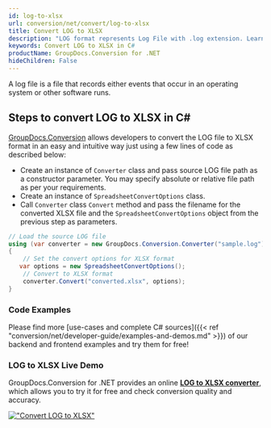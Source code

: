 ```yaml
---
id: log-to-xlsx
url: conversion/net/convert/log-to-xlsx
title: Convert LOG to XLSX
description: "LOG format represents Log File with .log extension. Learn how to convert LOG to XLSX file programmatically in C# language using GroupDocs.Conversion for .NET library."
keywords: Convert LOG to XLSX in C#
productName: GroupDocs.Conversion for .NET
hideChildren: False
---
```


A log file is a file that records either events that occur in an operating system or other software runs.

## Steps to convert LOG to XLSX in C#

[GroupDocs.Conversion](https://products.groupdocs.com/conversion/net) allows developers to convert the LOG file to XLSX format in an easy and intuitive way just using a few lines of code as described below:

* Create an instance of `Converter` class and pass source LOG file path as a constructor parameter. You may specify absolute or relative file path as per your requirements. 
* Create an instance of `SpreadsheetConvertOptions` class.
* Call `Converter` class `Convert` method and pass the filename for the converted XLSX file and the `SpreadsheetConvertOptions` object from the previous step as parameters.

```csharp
// Load the source LOG file
using (var converter = new GroupDocs.Conversion.Converter("sample.log"))
{
    // Set the convert options for XLSX format
   var options = new SpreadsheetConvertOptions();
    // Convert to XLSX format
    converter.Convert("converted.xlsx", options);
}
```

### Code Examples

Please find more [use-cases and complete C# sources]({{< ref "conversion/net/developer-guide/examples-and-demos.md" >}}) of our backend and frontend examples and try them for free!

### LOG to XLSX Live Demo

GroupDocs.Conversion for .NET provides an online [**LOG to XLSX converter**](https://products.groupdocs.app/conversion/log-to-xlsx), which allows you to try it for free and check conversion quality and accuracy.

[!["Convert LOG to XLSX"](conversion/net/images/convert-to-xlsx/convert-log-to-xlsx.png)](https://products.groupdocs.app/conversion/log-to-xlsx)